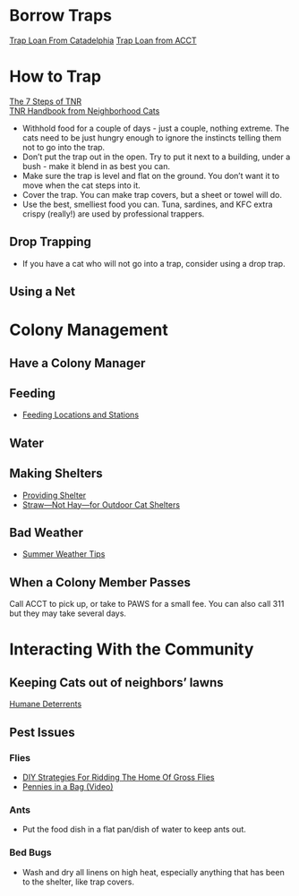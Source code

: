 # Borrow Traps
[Trap Loan From Catadelphia](https://calendly.com/ainedoley/traplibrary?fbclid=IwAR2frgJr-9rHfMhUIpvgy4G4i1kni4aRdu2Oa1ijdtBstK9lzxuBBiT-G44&month=2019-08)
[Trap Loan from ACCT](https://docs.google.com/forms/d/13CN0EIpEeyQSfJZtJFVqSY4Ucu7wGF1zkyzRJC8W67k/viewform?fbclid=IwAR37y0rW1FJP18Zf4ew1mykZOa9wz6N5k8rQ4-YTRg-6nHOOlQhvGvArSp0&edit_requested=true#response=ACYDBNgI8jtLATQPAUAPoI8yq7Z26qGX3ZlnF4i9AF7zDsefh2VD8Z-OTvJNeEI)

# How to Trap
[The 7 Steps of TNR](https://www.neighborhoodcats.org/how-to-tnr/getting-started/the-7-steps-of-tnr)    
[TNR Handbook from Neighborhood Cats](files/Community-Resources-for-Pet-Owners.pdf)    

* Withhold food for a couple of days - just a couple, nothing extreme. The cats need to be just hungry enough to ignore the instincts telling them not to go into the trap.
* Don’t put the trap out in the open. Try to put it next to a building, under a bush - make it blend in as best you can. 
* Make sure the trap is level and flat on the ground. You don’t want it to move when the cat steps into it. 
* Cover the trap. You can make trap covers, but a sheet or towel will do. 
* Use the best, smelliest food you can. Tuna, sardines, and KFC extra crispy (really!) are used by professional trappers.


## Drop Trapping
* If you have a cat who will not go into a trap, consider using a drop trap.
## Using a Net

# Colony Management
## Have a Colony Manager
## Feeding
* [Feeding Locations and Stations](https://www.alleycat.org/community-cat-care/feeding-locations-and-stations/)
## Water
## Making Shelters
* [Providing Shelter](https://www.alleycat.org/community-cat-care/providing-shelter/)
* [Straw—Not Hay—for Outdoor Cat Shelters](https://www.alleycat.org/community-cat-care/straw-not-hay-for-outdoor-cat-shelters/)
## Bad Weather
* [Summer Weather Tips](https://www.alleycat.org/community-cat-care/summer-weather-tips/)
## When a Colony Member Passes
Call ACCT to pick up, or take to PAWS for a small fee. You can also call 311 but they may take several days.

# Interacting With the Community
## Keeping Cats out of neighbors’ lawns
[Humane Deterrents](https://www.alleycat.org/community-cat-care/humane-deterrents/?fbclid=IwAR3oZ09f7I1T6QQtbgUiUQr8KcnfKPsczm2Y9P6c4Ip_BY9N1blJMo8KrHk)

## Pest Issues
### Flies
* [DIY Strategies For Ridding The Home Of Gross Flies](https://healthprep.com/living-healthy/7-effective-diy-strategies-for-ridding-your-home-of-gross-flies/)
* [Pennies in a Bag (Video)](https://www.youtube.com/watch?v=dLEWz25PvFA&fbclid=IwAR0hJpCi8nRxEnPHrDprSJVAB0uKCgxV82Lb9sZFg-qdc27orvao1rG4fLc)

### Ants
* Put the food dish in a flat pan/dish of water to keep ants out.

### Bed Bugs
* Wash and dry all linens on high heat, especially anything that has been to the shelter, like trap covers. 




